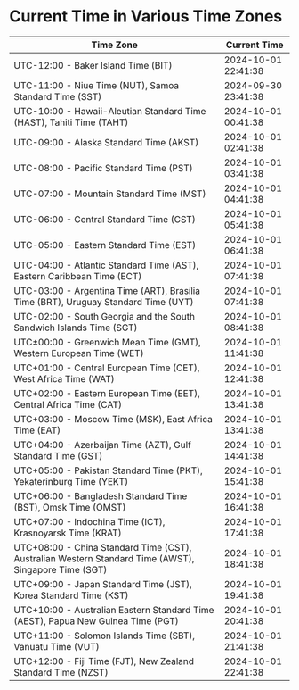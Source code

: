 # Current Time in Various Time Zones

| Time Zone | Current Time |
|-----------|--------------|
| UTC-12:00 - Baker Island Time (BIT) | 2024-10-01 22:41:38 |
| UTC-11:00 - Niue Time (NUT), Samoa Standard Time (SST) | 2024-09-30 23:41:38 |
| UTC-10:00 - Hawaii-Aleutian Standard Time (HAST), Tahiti Time (TAHT) | 2024-10-01 00:41:38 |
| UTC-09:00 - Alaska Standard Time (AKST) | 2024-10-01 02:41:38 |
| UTC-08:00 - Pacific Standard Time (PST) | 2024-10-01 03:41:38 |
| UTC-07:00 - Mountain Standard Time (MST) | 2024-10-01 04:41:38 |
| UTC-06:00 - Central Standard Time (CST) | 2024-10-01 05:41:38 |
| UTC-05:00 - Eastern Standard Time (EST) | 2024-10-01 06:41:38 |
| UTC-04:00 - Atlantic Standard Time (AST), Eastern Caribbean Time (ECT) | 2024-10-01 07:41:38 |
| UTC-03:00 - Argentina Time (ART), Brasília Time (BRT), Uruguay Standard Time (UYT) | 2024-10-01 07:41:38 |
| UTC-02:00 - South Georgia and the South Sandwich Islands Time (SGT) | 2024-10-01 08:41:38 |
| UTC±00:00 - Greenwich Mean Time (GMT), Western European Time (WET) | 2024-10-01 11:41:38 |
| UTC+01:00 - Central European Time (CET), West Africa Time (WAT) | 2024-10-01 12:41:38 |
| UTC+02:00 - Eastern European Time (EET), Central Africa Time (CAT) | 2024-10-01 13:41:38 |
| UTC+03:00 - Moscow Time (MSK), East Africa Time (EAT) | 2024-10-01 13:41:38 |
| UTC+04:00 - Azerbaijan Time (AZT), Gulf Standard Time (GST) | 2024-10-01 14:41:38 |
| UTC+05:00 - Pakistan Standard Time (PKT), Yekaterinburg Time (YEKT) | 2024-10-01 15:41:38 |
| UTC+06:00 - Bangladesh Standard Time (BST), Omsk Time (OMST) | 2024-10-01 16:41:38 |
| UTC+07:00 - Indochina Time (ICT), Krasnoyarsk Time (KRAT) | 2024-10-01 17:41:38 |
| UTC+08:00 - China Standard Time (CST), Australian Western Standard Time (AWST), Singapore Time (SGT) | 2024-10-01 18:41:38 |
| UTC+09:00 - Japan Standard Time (JST), Korea Standard Time (KST) | 2024-10-01 19:41:38 |
| UTC+10:00 - Australian Eastern Standard Time (AEST), Papua New Guinea Time (PGT) | 2024-10-01 20:41:38 |
| UTC+11:00 - Solomon Islands Time (SBT), Vanuatu Time (VUT) | 2024-10-01 21:41:38 |
| UTC+12:00 - Fiji Time (FJT), New Zealand Standard Time (NZST) | 2024-10-01 22:41:38 |
